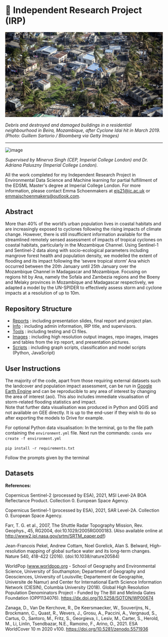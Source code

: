 # 🌊 Independent Research Project (IRP)



![TC image](https://github.com/emmajschoenmakers/comparative_impact_irp-22/blob/main/pictures/beira_moz_damage.webp)

*Debris and destroyed and damaged buildings in a residential neighbourhood in Beira, Mozambique, after Cyclone Idai hit in March 2019. (Photo: Guillem Sartorio / Bloomberg via Getty Images)*


----

![image](https://user-images.githubusercontent.com/91467519/187665558-d06d463c-1f82-419e-9bf4-8a4be167ebbe.png)



*Supervised by Minerva Singh (CEP, Imperial College London) and Dr. Adriana Paluszny (Imperial College London).* 

All the work completed for my Independent Research Project in Environmental Data Science and Machine learning for partial fulfillment of the EDSML Master's degree at Imperial College London. For more information, please contact Emma Schoenmakers at ejs21@ic.ac.uk or emmajschoenmakers@outlook.com.




## Abstract 

More than 40% of the world’s urban population lives in coastal habitats and are increasingly exposed to cyclones following the rising impacts of climate change. However, there is still insufficient information available for the streamlined remotely sensed assessment of impacts of tropical cyclones on coastal habitats, particularly in the Mozambique Channel. Using Sentinel-1 and Sentinel-2 data along with socio-ecological parameters including mangrove forest health and population density, we modelled the extent of flooding and its impact following the ‘severe tropical storm’ Ana which occurred between the 20th January until 25th January over the Mozambique Channel in Madagascar and Mozambique. Focusing on regions hit by Ana, namely the Sofala and Zambezia regions and the Boeny and Melaky provinces in Mozambique and Madagascar respectively, we adapted a model by the UN-SPIDER to effectively assess storm and cyclone impacts at a resolution of up to 10m. 


## Repository Structure

- [Reports](https://github.com/emmajschoenmakers/comparative_impact_irp-22/tree/main/reports) : including presentation slides, final report and project plan.
- [Info](https://github.com/emmajschoenmakers/comparative_impact_irp-22/tree/main/info) : including admin information, IRP title, and supervisors.
- [Tools](https://github.com/emmajschoenmakers/comparative_impact_irp-22/tree/main/tools) : including testing and CI files.
- [Images](https://github.com/emmajschoenmakers/comparative_impact_irp-22/tree/main/pictures) : including high resolution output images, repo images, images and tables from the irp report, and presentation pictures.
- [Scripts](https://github.com/emmajschoenmakers/comparative_impact_irp-22/tree/main/scripts) : including graph scripts, classification and model scripts (Python, JavaScript)

## User Instructions

The majority of the code, apart from those requiring external datasets such the landcover and population impact assessment, can be run in [Google Earth Engine](https://code.earthengine.google.com/) and can be reproducible to any area of interest by changing the area of interest (aoi). This also includes immediate visualisation of storm-related flooding statistics and impact.  
Note that further data visualisation was produced in Python and QGIS and not available on GEE directly. It is up to the end-user if they wish to do so after exporting the models to Drive for example.

For optional Python data visualisation:
In the terminal, go to the file path containing the ``environment.yml`` file.
Next run the commands:
``conda env create -f environment.yml``

``pip install -r requirements.txt``

Follow the prompts given by the terminal


## Datasets 

**References:**

Copernicus Sentinel-2 (processed by ESA), 2021, MSI Level-2A BOA Reflectance Product. Collection 0. European Space Agency.

Copernicus Sentinel-1 (processed by ESA), 2021, SAR Level-2A. Collection 0. European Space Agency.

Farr, T. G. et al., 2007, The Shuttle Radar Topography Mission, Rev. Geophys., 45, RG2004, doi:10.1029/2005RG000183. (Also available online at http://www2.jpl.nasa.gov/srtm/SRTM_paper.pdf)

Jean-Francois Pekel, Andrew Cottam, Noel Gorelick, Alan S. Belward, High-resolution mapping of global surface water and its long-term changes. Nature 540, 418-422 (2016). (doi:10.1038/nature20584)

WorldPop (www.worldpop.org - School of Geography and Environmental Science, University of Southampton; Department of Geography and Geosciences, University of Louisville; Departement de Geographie, Universite de Namur) and Center for International Earth Science Information Network (CIESIN), Columbia University (2018). Global High Resolution Population Denominators Project - Funded by The Bill and Melinda Gates Foundation (OPP1134076). https://dx.doi.org/10.5258/SOTON/WP00674

Zanaga, D., Van De Kerchove, R., De Keersmaecker, W., Souverijns, N., Brockmann, C., Quast, R., Wevers, J., Grosu, A., Paccini, A., Vergnaud, S., Cartus, O., Santoro, M., Fritz, S., Georgieva, I., Lesiv, M., Carter, S., Herold, M., Li, Linlin, Tsendbazar, N.E., Ramoino, F., Arino, O., 2021. ESA WorldCover 10 m 2020 v100. https://doi.org/10.5281/zenodo.5571936

